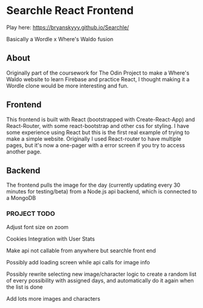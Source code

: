 # Searchle React Frontend

Play here: https://bryanskyyy.github.io/Searchle/

Basically a Wordle x Where's Waldo fusion

## About

Originally part of the coursework for The Odin Project to make a Where's Waldo website to learn Firebase and practice React, I thought making it a Wordle clone would be more interesting and fun.

## Frontend

This frontend is built with React (bootstrapped with Create-React-App) and React-Router, with some react-bootstrap and other css for styling. I have some experience using React but this is the first real example of trying to make a simple website. Originally I used React-router to have multiple pages, but it's now a one-pager with a error screen if you try to access another page.

## Backend

The frontend pulls the image for the day (currently updating every 30 minutes for testing/beta) from a Node.js api backend, which is connected to a MongoDB

### PROJECT TODO

Adjust font size on zoom

Cookies Integration with User Stats

Make api not callable from anywhere but searchle front end

Possibly add loading screen while api calls for image info

Possibly rewrite selecting new image/character logic to create a random list of every possibility with assigned days, and automatically do it again when the list is done

Add lots more images and characters


